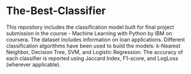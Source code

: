 # The-Best-Classifier
This repository includes the classification model built for final project submission in the course - Machine Learning with Python by IBM on coursera.  The dataset includes information on loan applications. Different classification algorithms have been used to build the models: k-Nearest Neighbor, Decision Tree, SVM, and Logistic Regression. The accuracy of each classifier is reported using Jaccard Index, F1-score, and LogLoss (wherever applicable).
